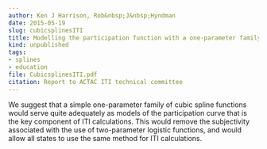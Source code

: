 ```yaml
---
author: Ken J Harrison, Rob&nbsp;J&nbsp;Hyndman
date: 2015-05-19
slug: cubicsplinesITI
title: Modelling the participation function with a one-parameter family of cubic splines
kind: unpublished
tags:
- splines
- education
file: CubicsplinesITI.pdf
citation: Report to ACTAC ITI technical committee
---
```


We suggest that a simple one-parameter family of cubic spline functions would serve quite adequately as models of the participation curve that is the key component of ITI calculations. This would remove the subjectivity associated with the use of two-parameter logistic functions, and would allow all states to use the same method for ITI calculations.
